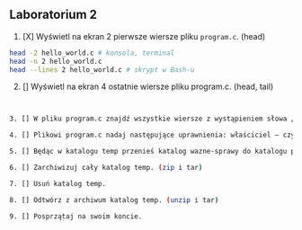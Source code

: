 ## Laboratorium 2

1. [X] Wyświetl na ekran 2 pierwsze wiersze pliku `program.c`. (head)

```sh
head -2 hello_world.c # konsola, terminal
head -n 2 hello_world.c
head --lines 2 hello_world.c # skrypt w Bash-u
```

2. [] Wyświetl na ekran 4 ostatnie wiersze pliku program.c. (head, tail)

```sh


3. [] W pliku program.c znajdź wszystkie wiersze z wystąpieniem słowa „main”. (grep)

4. [] Plikowi program.c nadaj następujące uprawnienia: właściciel – czytanie, pisanie, grupa – czytanie, pozostali użytkownicy: brak uprawnień. (chmod)

5. [] Będąc w katalogu temp przenieś katalog wazne-sprawy do katalogu praca.

6. [] Zarchiwizuj cały katalog temp. (zip i tar)

7. [] Usuń katalog temp.

8. [] Odtwórz z archiwum katalog temp. (unzip i tar)

9. [] Posprzątaj na swoim koncie.